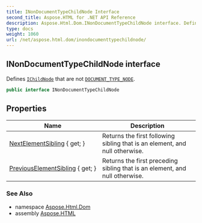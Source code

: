 ```yaml
---
title: INonDocumentTypeChildNode Interface
second_title: Aspose.HTML for .NET API Reference
description: Aspose.Html.Dom.INonDocumentTypeChildNode interface. Defines IChildNode that are not DOCUMENT_TYPE_NODE
type: docs
weight: 1060
url: /net/aspose.html.dom/inondocumenttypechildnode/
---
```

## INonDocumentTypeChildNode interface

Defines [`IChildNode`](../ichildnode/) that are not [`DOCUMENT_TYPE_NODE`](../node/document_type_node/).

```csharp
public interface INonDocumentTypeChildNode
```

## Properties

| Name | Description |
| --- | --- |
| [NextElementSibling](../../aspose.html.dom/inondocumenttypechildnode/nextelementsibling/) { get; } | Returns the first following sibling that is an element, and null otherwise. |
| [PreviousElementSibling](../../aspose.html.dom/inondocumenttypechildnode/previouselementsibling/) { get; } | Returns the first preceding sibling that is an element, and null otherwise. |

### See Also

* namespace [Aspose.Html.Dom](../../aspose.html.dom/)
* assembly [Aspose.HTML](../../)
